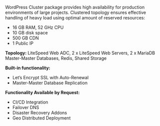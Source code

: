 WordPress Cluster package provides high availability for production environments of large projects. Clustered topology ensures effective handling of heavy load using optimal amount of reserved resources:

* 16 GB RAM, 52 GHz CPU
* 10 GB disk space
* 500 GB CDN
* 1 Public IP

**Topology:**  LiteSpeed Web ADC, 2 x LiteSpeed Web Servers, 2 x MariaDB Master-Master Databases, Redis, Shared Storage

**Built-in functionality:**

* Let’s Encrypt SSL with Auto-Renewal
* Master-Master Database Replication

**Functionality Available by Request:**
* CI/CD Integration
* Failover DNS
* Disaster Recovery Addons
* Geo Distributed Deployment
